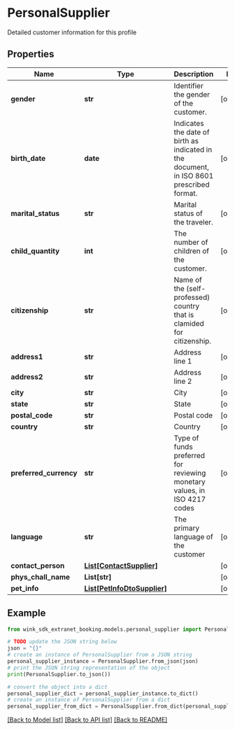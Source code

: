 # PersonalSupplier

Detailed customer information for this profile

## Properties

Name | Type | Description | Notes
------------ | ------------- | ------------- | -------------
**gender** | **str** | Identifier the gender of the customer. | [optional] 
**birth_date** | **date** | Indicates the date of birth as indicated in the document, in ISO 8601 prescribed format. | [optional] 
**marital_status** | **str** | Marital status of the traveler. | [optional] 
**child_quantity** | **int** | The number of children of the customer. | [optional] 
**citizenship** | **str** | Name of the (self-professed) country that is clamided for citizenship. | [optional] 
**address1** | **str** | Address line 1 | [optional] 
**address2** | **str** | Address line 2 | [optional] 
**city** | **str** | City | [optional] 
**state** | **str** | State | [optional] 
**postal_code** | **str** | Postal code | [optional] 
**country** | **str** | Country | [optional] 
**preferred_currency** | **str** | Type of funds preferred for reviewing monetary values, in ISO 4217 codes | [optional] 
**language** | **str** | The primary language of the customer | [optional] 
**contact_person** | [**List[ContactSupplier]**](ContactSupplier.md) |  | [optional] 
**phys_chall_name** | **List[str]** |  | [optional] 
**pet_info** | [**List[PetInfoDtoSupplier]**](PetInfoDtoSupplier.md) |  | [optional] 

## Example

```python
from wink_sdk_extranet_booking.models.personal_supplier import PersonalSupplier

# TODO update the JSON string below
json = "{}"
# create an instance of PersonalSupplier from a JSON string
personal_supplier_instance = PersonalSupplier.from_json(json)
# print the JSON string representation of the object
print(PersonalSupplier.to_json())

# convert the object into a dict
personal_supplier_dict = personal_supplier_instance.to_dict()
# create an instance of PersonalSupplier from a dict
personal_supplier_from_dict = PersonalSupplier.from_dict(personal_supplier_dict)
```
[[Back to Model list]](../README.md#documentation-for-models) [[Back to API list]](../README.md#documentation-for-api-endpoints) [[Back to README]](../README.md)


